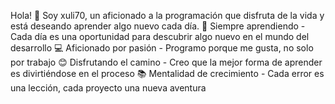 Hola! 👋
Soy xuli70, un aficionado a la programación que disfruta de la vida y está deseando aprender algo nuevo cada día.
🌱 Siempre aprendiendo - Cada día es una oportunidad para descubrir algo nuevo en el mundo del desarrollo
💻 Aficionado por pasión - Programo porque me gusta, no solo por trabajo
😊 Disfrutando el camino - Creo que la mejor forma de aprender es divirtiéndose en el proceso
📚 Mentalidad de crecimiento - Cada error es una lección, cada proyecto una nueva aventura
